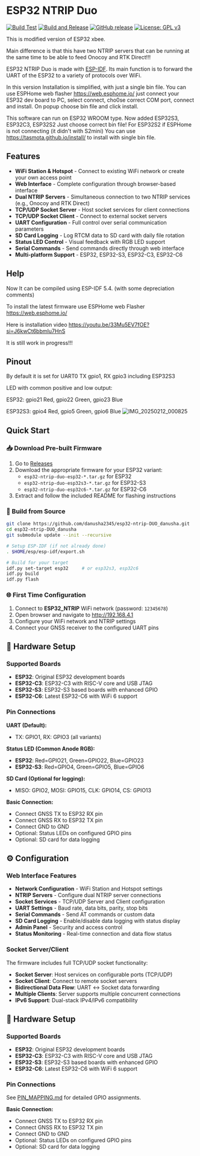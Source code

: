 # ESP32 NTRIP Duo

[![Build Test](https://github.com/danusha2345/esp32-ntrip-DUO_danusha/actions/workflows/build-test.yml/badge.svg)](https://github.com/danusha2345/esp32-ntrip-DUO_danusha/actions/workflows/build-test.yml)
[![Build and Release](https://github.com/danusha2345/esp32-ntrip-DUO_danusha/actions/workflows/build-release.yml/badge.svg)](https://github.com/danusha2345/esp32-ntrip-DUO_danusha/actions/workflows/build-release.yml)
[![GitHub release](https://img.shields.io/github/v/release/danusha2345/esp32-ntrip-DUO_danusha)](https://github.com/danusha2345/esp32-ntrip-DUO_danusha/releases)
[![License: GPL v3](https://img.shields.io/badge/License-GPLv3-blue.svg)](https://www.gnu.org/licenses/gpl-3.0)

This is modified version of ESP32 xbee.

Main difference is that this have two NTRIP servers that can be running at the same time to be able to feed Onocoy and RTK Direct!!!

ESP32 NTRIP Duo is made with [ESP-IDF](https://github.com/espressif/esp-idf). Its main function is to forward the UART of the ESP32 to a variety of protocols over WiFi.

In this version Installation is simplified, with just a single bin file. You can use ESPHome web flasher https://web.esphome.io/ just connect your ESP32 dev board to PC, select connect, cho0se correct COM port, connect and install. On popup choose bin file and click install.

This software can run on ESP32 WROOM type. Now added ESP32S3, ESP32C3, ESP32S2  Just choose correct bin file!
For ESP32S2 if ESPHome is not connecting (it didn't with S2mini) You can use https://tasmota.github.io/install/ to install with single bin file.
## Features
- **WiFi Station & Hotspot** - Connect to existing WiFi network or create your own access point
- **Web Interface** - Complete configuration through browser-based interface
- **Dual NTRIP Servers** - Simultaneous connection to two NTRIP services (e.g., Onocoy and RTK Direct)
- **TCP/UDP Socket Server** - Host socket services for client connections
- **TCP/UDP Socket Client** - Connect to external socket servers
- **UART Configuration** - Full control over serial communication parameters
- **SD Card Logging** - Log RTCM data to SD card with daily file rotation
- **Status LED Control** - Visual feedback with RGB LED support
- **Serial Commands** - Send commands directly through web interface
- **Multi-platform Support** - ESP32, ESP32-S3, ESP32-C3, ESP32-C6


## Help
Now It can be compiled using ESP-IDF 5.4. (with some depreciation comments)

To install the latest firmware use ESPHome web Flasher https://web.esphome.io/

Here is installation video https://youtu.be/33Mu5EV7fOE?si=J6kwCt6bbmIu7HnS

It is still work in progress!!!

## Pinout
By default it is set for UART0 TX gpio1, RX gpio3 including ESP32S3

LED with common positive and low output:

ESP32: gpio21 Red, gpio22 Green, gpio23 Blue

ESP32S3: gpio4 Red, gpio5 Green, gpio6 Blue
![IMG_20250212_000825](https://github.com/user-attachments/assets/f17d28dc-4bc7-4647-8311-7a1c44526d17)

## Quick Start

### 📥 Download Pre-built Firmware
1. Go to [Releases](https://github.com/danusha2345/esp32-ntrip-DUO_danusha/releases)
2. Download the appropriate firmware for your ESP32 variant:
   - `esp32-ntrip-duo-esp32-*.tar.gz` for ESP32
   - `esp32-ntrip-duo-esp32s3-*.tar.gz` for ESP32-S3  
   - `esp32-ntrip-duo-esp32c6-*.tar.gz` for ESP32-C6
3. Extract and follow the included README for flashing instructions

### 🔧 Build from Source
```bash
git clone https://github.com/danusha2345/esp32-ntrip-DUO_danusha.git
cd esp32-ntrip-DUO_danusha
git submodule update --init --recursive

# Setup ESP-IDF (if not already done)
. $HOME/esp/esp-idf/export.sh

# Build for your target
idf.py set-target esp32     # or esp32s3, esp32c6
idf.py build
idf.py flash
```

### 🌐 First Time Configuration
1. Connect to **ESP32_NTRIP** WiFi network (password: `12345678`)
2. Open browser and navigate to http://192.168.4.1
3. Configure your WiFi network and NTRIP settings
4. Connect your GNSS receiver to the configured UART pins

## 🔌 Hardware Setup

### Supported Boards
- **ESP32**: Original ESP32 development boards
- **ESP32-C3**: ESP32-C3 with RISC-V core and USB JTAG
- **ESP32-S3**: ESP32-S3 based boards with enhanced GPIO
- **ESP32-C6**: Latest ESP32-C6 with WiFi 6 support

### Pin Connections

**UART (Default):**
- TX: GPIO1, RX: GPIO3 (all variants)

**Status LED (Common Anode RGB):**
- **ESP32**: Red=GPIO21, Green=GPIO22, Blue=GPIO23
- **ESP32-S3**: Red=GPIO4, Green=GPIO5, Blue=GPIO6

**SD Card (Optional for logging):**
- MISO: GPIO2, MOSI: GPIO15, CLK: GPIO14, CS: GPIO13

**Basic Connection:**
- Connect GNSS TX to ESP32 RX pin
- Connect GNSS RX to ESP32 TX pin  
- Connect GND to GND
- Optional: Status LEDs on configured GPIO pins
- Optional: SD card for data logging

## ⚙️ Configuration

### Web Interface Features
- **Network Configuration** - WiFi Station and Hotspot settings
- **NTRIP Servers** - Configure dual NTRIP server connections  
- **Socket Services** - TCP/UDP Server and Client configuration
- **UART Settings** - Baud rate, data bits, parity, stop bits
- **Serial Commands** - Send AT commands or custom data
- **SD Card Logging** - Enable/disable data logging with status display
- **Admin Panel** - Security and access control
- **Status Monitoring** - Real-time connection and data flow status

### Socket Server/Client
The firmware includes full TCP/UDP socket functionality:
- **Socket Server**: Host services on configurable ports (TCP/UDP)
- **Socket Client**: Connect to remote socket servers
- **Bidirectional Data Flow**: UART ↔ Socket data forwarding
- **Multiple Clients**: Server supports multiple concurrent connections
- **IPv6 Support**: Dual-stack IPv4/IPv6 compatibility

## 🔌 Hardware Setup

### Supported Boards
- **ESP32**: Original ESP32 development boards
- **ESP32-C3**: ESP32-C3 with RISC-V core and USB JTAG
- **ESP32-S3**: ESP32-S3 based boards with enhanced GPIO
- **ESP32-C6**: Latest ESP32-C6 with WiFi 6 support

### Pin Connections
See [PIN_MAPPING.md](docs/PIN_MAPPING.md) for detailed GPIO assignments.

**Basic Connection:**
- Connect GNSS TX to ESP32 RX pin
- Connect GNSS RX to ESP32 TX pin  
- Connect GND to GND
- Optional: Status LEDs on configured GPIO pins
- Optional: SD card for data logging
